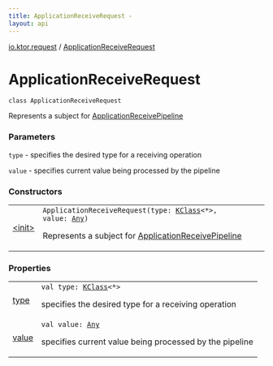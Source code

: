 ```yaml
---
title: ApplicationReceiveRequest - 
layout: api
---
```


<div class='api-docs-breadcrumbs'><a href="../index.html">io.ktor.request</a> / <a href="./index.html">ApplicationReceiveRequest</a></div>

# ApplicationReceiveRequest

<div class="signature"><code><span class="keyword">class </span><span class="identifier">ApplicationReceiveRequest</span></code></div>

Represents a subject for <a href="../-application-receive-pipeline/index.html">ApplicationReceivePipeline</a>

### Parameters

<code>type</code> - specifies the desired type for a receiving operation

<code>value</code> - specifies current value being processed by the pipeline

### Constructors

<table class="api-docs-table">
<tbody>
<tr>
<td markdown="1">

<a href="-init-.html">&lt;init&gt;</a>


</td>
<td markdown="1">
<div class="signature"><code><span class="identifier">ApplicationReceiveRequest</span><span class="symbol">(</span><span class="parameterName" id="io.ktor.request.ApplicationReceiveRequest$<init>(kotlin.reflect.KClass((kotlin.Any)), kotlin.Any)/type">type</span><span class="symbol">:</span>&nbsp;<a href="https://kotlinlang.org/api/latest/jvm/stdlib/kotlin.reflect/-k-class/index.html"><span class="identifier">KClass</span></a><span class="symbol">&lt;</span><span class="identifier">*</span><span class="symbol">&gt;</span><span class="symbol">, </span><span class="parameterName" id="io.ktor.request.ApplicationReceiveRequest$<init>(kotlin.reflect.KClass((kotlin.Any)), kotlin.Any)/value">value</span><span class="symbol">:</span>&nbsp;<a href="https://kotlinlang.org/api/latest/jvm/stdlib/kotlin/-any/index.html"><span class="identifier">Any</span></a><span class="symbol">)</span></code></div>

Represents a subject for <a href="../-application-receive-pipeline/index.html">ApplicationReceivePipeline</a>


</td>
</tr>
</tbody>
</table>

### Properties

<table class="api-docs-table">
<tbody>
<tr>
<td markdown="1">

<a href="type.html">type</a>


</td>
<td markdown="1">
<div class="signature"><code><span class="keyword">val </span><span class="identifier">type</span><span class="symbol">: </span><a href="https://kotlinlang.org/api/latest/jvm/stdlib/kotlin.reflect/-k-class/index.html"><span class="identifier">KClass</span></a><span class="symbol">&lt;</span><span class="identifier">*</span><span class="symbol">&gt;</span></code></div>

specifies the desired type for a receiving operation


</td>
</tr>
<tr>
<td markdown="1">

<a href="value.html">value</a>


</td>
<td markdown="1">
<div class="signature"><code><span class="keyword">val </span><span class="identifier">value</span><span class="symbol">: </span><a href="https://kotlinlang.org/api/latest/jvm/stdlib/kotlin/-any/index.html"><span class="identifier">Any</span></a></code></div>

specifies current value being processed by the pipeline


</td>
</tr>
</tbody>
</table>
